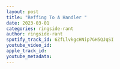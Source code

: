 ```yaml
---
layout: post
title: "Reffing To A Handler "
date: 2023-03-01
categories: ringside-rant
author: ringside-rant
spotify_track_id: 6ZfLlvkgcHNip7GH5QJqSI
youtube_video_id: 
apple_track_id: 
youtube_metadata: 
---
```

